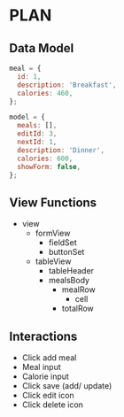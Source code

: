 # PLAN

## Data Model

```js
meal = {
  id: 1,
  description: 'Breakfast',
  calories: 460,
};

model = {
  meals: [],
  editId: 3,
  nextId: 1,
  description: 'Dinner',
  calories: 600,
  showForm: false,
};
```

## View Functions

- view
  - formView
    - fieldSet
    - buttonSet
  - tableView
    - tableHeader
    - mealsBody
      - mealRow
        - cell
      - totalRow

## Interactions

- Click add meal
- Meal input
- Calorie input
- Click save (add/ update)
- Click edit icon
- Click delete icon
